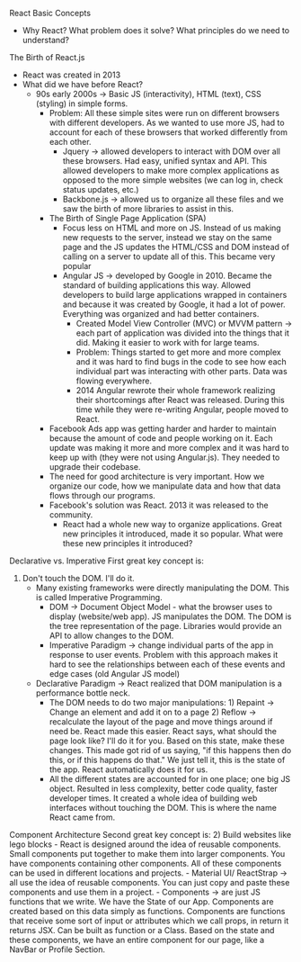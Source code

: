 React Basic Concepts
- Why React?  What problem does it solve?  What principles do we need to understand?

The Birth of React.js
- React was created in 2013
- What did we have before React?
    - 90s early 2000s -> Basic JS (interactivity), HTML (text), CSS (styling) in simple forms.
        - Problem: All these simple sites were run on different browsers with different developers.  As we wanted to use more JS, had to account for each of these browsers that worked differently from each other.
            - Jquery -> allowed developers to interact with DOM over all these browsers.  Had easy, unified syntax and API.  This allowed developers to make more complex applications as opposed to the more simple websites (we can log in, check status updates, etc.)
            - Backbone.js -> allowed us to organize all these files and we saw the birth of more libraries to assist in this. 
        - The Birth of Single Page Application (SPA)
            - Focus less on HTML and more on JS.  Instead of us making new requests to the server, instead we stay on the same page and the JS updates the HTML/CSS and DOM instead of calling on a server to update all of this.  This became very popular
            - Angular JS -> developed by Google in 2010.  Became the standard of building applications this way.  Allowed developers to build large applications wrapped in containers and because it was created by Google, it had a lot of power.  Everything was organized and had better containers.  
                - Created Model View Controller (MVC) or MVVM pattern -> each part of application was divided into the things that it did.  Making it easier to work with for large teams.  
                - Problem: Things started to get more and more complex and it was hard to find bugs in the code to see how each individual part was interacting with other parts.   Data was flowing everywhere.  
                - 2014 Angular rewrote their whole framework realizing their shortcomings after React was released.  During this time while they were re-writing Angular, people moved to React.  
        - Facebook Ads app was getting harder and harder to maintain because the amount of code and people working on it.  Each update was making it more and more complex and it was hard to keep up with (they were not using Angular.js).  They needed to upgrade their codebase.
        - The need for good architecture is very important.  How we organize our code, how we manipulate data and how that data flows through our programs.
        - Facebook's solution was React. 2013 it was released to the community.  
            - React had a whole new way to organize applications.  Great new principles it introduced, made it so popular.  What were these new principles it introduced?

Declarative vs. Imperative
First great key concept is:
1) Don't touch the DOM.  I'll do it.
    - Many existing frameworks were directly manipulating the DOM.  This is called Imperative Programming.
        - DOM -> Document Object Model - what the browser uses to display (website/web app).  JS manipulates the DOM.  The DOM is the tree representation of the page.  Libraries would provide an API to allow changes to the DOM.
        - Imperative Paradigm -> change individual parts of the app in response to user events.  Problem with this approach makes it hard to see the relationships between each of these events and edge cases (old Angular JS model) 
    - Declarative Paradigm -> React realized that DOM manipulation is a performance bottle neck.  
        - The DOM needs to do two major manipulations: 1) Repaint -> Change an element and add it on to a page 2) Reflow -> recalculate the layout of the page and move things around if need be.  React made this easier.  React says, what should the page look like?  I'll do it for you. Based on this state, make these changes.  This made got rid of us saying, "if this happens then do this, or if this happens do that."  We just tell it, this is the state of the app.  React automatically does it for us.  
        - All the different states are accounted for in one place; one big JS object.  Resulted in less complexity, better code quality, faster developer times.  It created a whole idea of building web interfaces without touching the DOM.  This is where the name React came from.

Component Architecture
Second great key concept is:
2) Build websites like lego blocks
    - React is designed around the idea of reusable components.  Small components put together to make them into larger components.  You have components containing other components.  All of these components can be used in different locations and projects.
        - Material UI/ ReactStrap -> all use the idea of reusable components.  You can just copy and paste these components and use them in a project.
    - Components -> are just JS functions that we write.  We have the State of our App.  Components are created based on this data simply as functions.  Components are functions that receive some sort of input or attributes which we call props, in return it returns JSX.  Can be built as function or a Class.  Based on the state and these components, we have an entire component for our page, like a NavBar or Profile Section.

